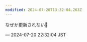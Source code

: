 ```yaml
---
modified: 2024-07-20T13:32:04.263Z
---
```


<p>なぜか更新されない🥲</p>

&mdash; 2024-07-20 22:32:04 JST

<!-- Original URL: https://mastodon.social/@sakuramochi0/112819065602990430-->
